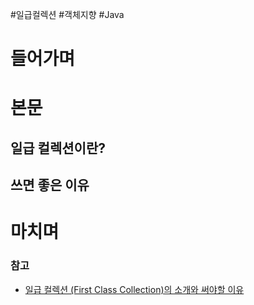 #일급컬렉션 #객체지향 #Java

# 들어가며

# 본문

## 일급 컬렉션이란?

## 쓰면 좋은 이유

# 마치며 

### 참고

- [일급 컬렉션 (First Class Collection)의 소개와 써야할 이유](https://jojoldu.tistory.com/412)


